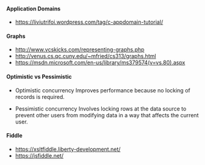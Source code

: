 #### Application Domains ####
* https://liviutrifoi.wordpress.com/tag/c-appdomain-tutorial/

#### Graphs ####
* http://www.vcskicks.com/representing-graphs.php
* http://venus.cs.qc.cuny.edu/~mfried/cs313/graphs.html
* https://msdn.microsoft.com/en-us/library/ms379574(v=vs.80).aspx

#### Optimistic vs Pessimistic ####
* Optimistic concurrency 
Improves performance because no locking of records is required.

* Pessimistic concurrency 
Involves locking rows at the data source to prevent other users from modifying data in a way that affects the current user.

#### Fiddle ####
* https://xsltfiddle.liberty-development.net/
* https://jsfiddle.net/
